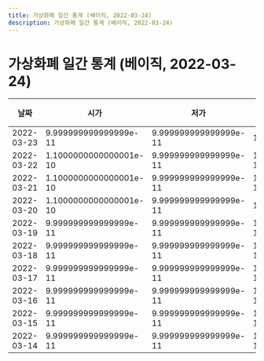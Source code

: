 ```yaml
---
title: 가상화폐 일간 통계 (베이직, 2022-03-24)
description: 가상화폐 일간 통계 (베이직, 2022-03-24)
---
```



가상화폐 일간 통계 (베이직, 2022-03-24)
===

|날짜|시가|저가|고가|종가|비고|
|--|--|--|--|--|--|
|2022-03-23|9.999999999999999e-11|9.999999999999999e-11|1.2e-10|1.2e-10|    |
|2022-03-22|1.1000000000000001e-10|9.999999999999999e-11|1.1000000000000001e-10|1.1000000000000001e-10|    |
|2022-03-21|1.1000000000000001e-10|9.999999999999999e-11|1.1000000000000001e-10|1.1000000000000001e-10|    |
|2022-03-20|1.1000000000000001e-10|9.999999999999999e-11|1.2e-10|1.1000000000000001e-10|    |
|2022-03-19|9.999999999999999e-11|9.999999999999999e-11|1.1000000000000001e-10|9.999999999999999e-11|    |
|2022-03-18|9.999999999999999e-11|9.999999999999999e-11|1.1000000000000001e-10|9.999999999999999e-11|    |
|2022-03-17|9.999999999999999e-11|9.999999999999999e-11|1.1000000000000001e-10|1.1000000000000001e-10|    |
|2022-03-16|9.999999999999999e-11|9.999999999999999e-11|1.1000000000000001e-10|1.1000000000000001e-10|    |
|2022-03-15|9.999999999999999e-11|9.999999999999999e-11|1.1000000000000001e-10|1.1000000000000001e-10|    |
|2022-03-14|9.999999999999999e-11|9.999999999999999e-11|1.1000000000000001e-10|1.1000000000000001e-10|    |

